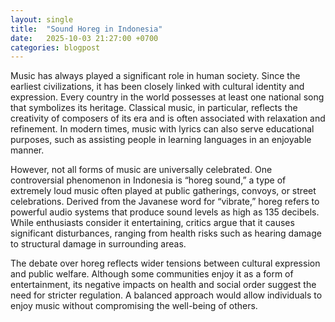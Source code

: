 ```yaml
---
layout: single
title:  "Sound Horeg in Indonesia"
date:   2025-10-03 21:27:00 +0700
categories: blogpost 
---
```


Music has always played a significant role in human society. Since the earliest civilizations, it has been closely linked with cultural identity and expression. Every country in the world possesses at least one national song that symbolizes its heritage. Classical music, in particular, reflects the creativity of composers of its era and is often associated with relaxation and refinement. In modern times, music with lyrics can also serve educational purposes, such as assisting people in learning languages in an enjoyable manner.

However, not all forms of music are universally celebrated. One controversial phenomenon in Indonesia is “horeg sound,” a type of extremely loud music often played at public gatherings, convoys, or street celebrations. Derived from the Javanese word for “vibrate,” horeg refers to powerful audio systems that produce sound levels as high as 135 decibels. While enthusiasts consider it entertaining, critics argue that it causes significant disturbances, ranging from health risks such as hearing damage to structural damage in surrounding areas.

The debate over horeg reflects wider tensions between cultural expression and public welfare. Although some communities enjoy it as a form of entertainment, its negative impacts on health and social order suggest the need for stricter regulation. A balanced approach would allow individuals to enjoy music without compromising the well-being of others.

<!-- ICG as an assembly, start up? -->